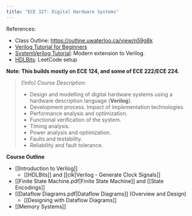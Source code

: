 ```yaml
---
title: "ECE 327: Digital Hardware Systems"
---
```

References:
- Class Outline: https://outline.uwaterloo.ca/view/n59g8k
- [Verilog Tutorial for Beginners](https://www.chipverify.com/verilog/verilog-tutorial) 
- [SystemVerilog Tutorial](https://www.chipverify.com/systemverilog/systemverilog-tutorial): Modern extension to Verilog. 
- [HDLBits](https://hdlbits.01xz.net/wiki/Main_Page): LeetCode setup

**Note: This builds mostly on ECE 124, and some of ECE 222/ECE 224.**

> [!info] *Course Description:*
> - Design and modelling of digital hardware systems using a hardware description  language (**Verilog**). 
> - Development process. Impact of implementation technologies.  
> - Performance analysis and optimization. 
> - Functional verification of the system. 
> - Timing analysis. 
> - Power analysis and optimization. 
> - Faults and testability. 
> - Reliability and fault tolerance.

**Course Outline**
- [[Introduction to Verilog]]
	- [[HDLBits]] and [[clk|Verilog - Generate Clock Signals]]
- [[Finite State Machine.pdf|Finite State Machine]] and [[State Encodings]]
- [[Dataflow Diagrams.pdf|Dataflow Diagrams]] (Overview and Design)
	- [[Designing with Dataflow Diagrams]]
- [[Memory Systems]]

